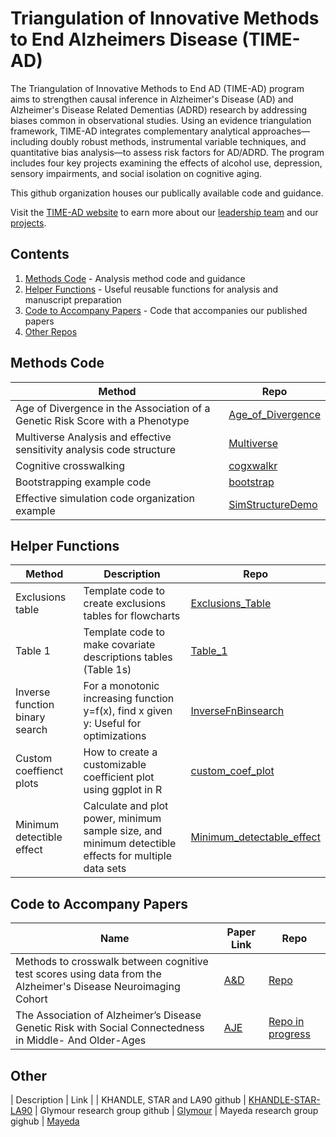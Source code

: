 # Triangulation of Innovative Methods to End Alzheimers Disease (TIME-AD)

The Triangulation of Innovative Methods to End AD (TIME-AD) program aims to strengthen causal inference in Alzheimer's Disease (AD) and Alzheimer's Disease Related Dementias (ADRD) research by addressing biases common in observational studies. Using an evidence triangulation framework, TIME-AD integrates complementary analytical approaches—including doubly robust methods, instrumental variable techniques, and quantitative bias analysis—to assess risk factors for AD/ADRD. The program includes four key projects examining the effects of alcohol use, depression, sensory impairments, and social isolation on cognitive aging.

This github organization houses our publically available code and guidance.

Visit the [TIME-AD website](https://www.time-ad.org/) to earn more about our [leadership team](https://www.time-ad.org/leadership-1) and our [projects](https://www.time-ad.org/projects).

## Contents
1. [Methods Code](#methods-code) - Analysis method code and guidance
2. [Helper Functions](#helper-functions) - Useful reusable functions for analysis and manuscript preparation
3. [Code to Accompany Papers](#code-to-accompany-papers) - Code that accompanies our published papers
4. [Other Repos](#other)

## Methods Code
| Method | Repo | 
| -------- | ------- | 
| Age of Divergence in the Association of a Genetic Risk Score with a Phenotype | [Age_of_Divergence](https://github.com/TIME-AD/Age_of_Divergence) | 
| Multiverse Analysis and effective sensitivity analysis code structure | [Multiverse](https://github.com/TIME-AD/Multiverse) | 
| Cognitive crosswalking | [cogxwalkr](https://github.com/jrgant/cogxwalkr)|
| Bootstrapping example code | [bootstrap](https://github.com/GlymourGroup/bootstrap) |
| Effective simulation code organization example | [SimStructureDemo](https://github.com/GlymourGroup/SimStructureDemo) | 

## Helper Functions
| Method | Description | Repo | 
| -------- | ------- | ------- | 
| Exclusions table | Template code to create exclusions tables for flowcharts | [Exclusions_Table](https://github.com/TIME-AD/Exclusions_Table) |
| Table 1 | Template code to make covariate descriptions tables (Table 1s) |  [Table_1](https://github.com/TIME-AD/Table_1) |
| Inverse function binary search | For a monotonic increasing function y=f(x), find x given y: Useful for optimizations|  [InverseFnBinsearch](https://github.com/GlymourGroup/InverseFnBinsearch) |
| Custom coeffienct plots | How to create a customizable coefficient plot using ggplot in R |  [custom_coef_plot](https://github.com/GlymourGroup/custom_coef_plot) |
| Minimum detectible effect | Calculate and plot power, minimum sample size, and minimum detectible effects for multiple data sets | [Minimum_detectable_effect](https://github.com/TIME-AD/Minimum_detectable_effect)|

## Code to Accompany Papers
| Name | Paper Link | Repo | 
| -------- | ------- | ------- | 
| Methods to crosswalk between cognitive test scores using data from the Alzheimer's Disease Neuroimaging Cohort | [A&D](https://alz-journals.onlinelibrary.wiley.com/doi/10.1002/alz.14597)| [Repo](https://github.com/jrgant/cogxwalkr)|
| The Association of Alzheimer’s Disease Genetic Risk with Social Connectedness in Middle- And Older-Ages  | [AJE](https://academic.oup.com/aje/advance-article-abstract/doi/10.1093/aje/kwaf122/8161736)|  [Repo in progress](https://github.com/TIME-AD/Paper_RevMR_ADGRS_Social)|

## Other
| Description | Link | 
| KHANDLE, STAR and LA90 github | [KHANDLE-STAR-LA90](https://github.com/KHANDLE-STAR-LA90)
| Glymour research group github | [Glymour](https://github.com/GlymourGroup/)
| Mayeda research group gighub | [Mayeda](https://github.com/Mayeda-Research-Group)

